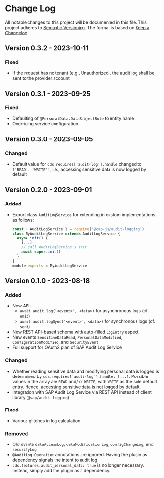 # Change Log

All notable changes to this project will be documented in this file.
This project adheres to [Semantic Versioning](http://semver.org/).
The format is based on [Keep a Changelog](http://keepachangelog.com/).

## Version 0.3.2 - 2023-10-11

### Fixed

- If the request has no tenant (e.g., Unauthorized), the audit log shall be sent to the provider account

## Version 0.3.1 - 2023-09-25

### Fixed

- Defaulting of `@PersonalData.DataSubjectRole` to entity name
- Overriding service configuration

## Version 0.3.0 - 2023-09-05

### Changed

- Default value for `cds.requires['audit-log'].handle` changed to `['READ', 'WRITE']`, i.e., accessing sensitive data is now logged by default.

## Version 0.2.0 - 2023-09-01

### Added

- Export class `AuditLogService` for extending in custom implementations as follows:
  ```js
  const { AuditLogService } = require('@cap-js/audit-logging')
  class MyAuditLogService extends AuditLogService {
    async init() {
      [...]
      // call AuditLogService's init
      await super.init()
    }
  }
  module.exports = MyAuditLogService
  ```

## Version 0.1.0 - 2023-08-18

### Added

- New API:
  - `await audit.log('<event>', <data>)` for asynchronous logs (cf. `emit`)
  - `await audit.logSync('<event>', <data>)` for synchronous logs (cf. `send`)
- New REST API-based schema with auto-filled `LogEntry` aspect
- New events `SensitiveDataRead`, `PersonalDataModified`, `ConfigurationModified`, and `SecurityEvent`
- Full support for OAuth2 plan of SAP Audit Log Service

### Changed

- Whether reading sensitive data and modifying personal data is logged is determined by `cds.requires['audit-log'].handle: [...]`.
  Possible values in the array are `READ` and/ or `WRITE`, with `WRITE` as the sole default entry.
  Hence, accessing sensitive data is not logged by default.
- Integration with SAP Audit Log Service via REST API instead of client library (`@sap/audit-logging`)

### Fixed

- Various glitches in log calculation

### Removed

- Old events `dataAccessLog`, `dataModificationLog`, `configChangeLog`, and `securityLog`
- `@AuditLog.Operation` annotations are ignored. Having the plugin as dependency signals the intent to audit log.
- `cds.features.audit_personal_data: true` is no longer necessary. Instead, simply add the plugin as a dependency.
